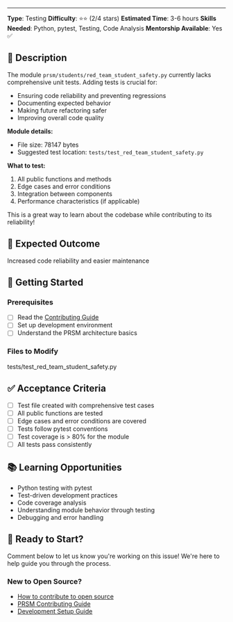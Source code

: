 ---
**Type**: Testing
**Difficulty**: ⭐⭐ (2/4 stars)
**Estimated Time**: 3-6 hours
**Skills Needed**: Python, pytest, Testing, Code Analysis
**Mentorship Available**: Yes ✅

## 📝 Description

The module `prsm/students/red_team_student_safety.py` currently lacks comprehensive unit tests. Adding tests is crucial for:

- Ensuring code reliability and preventing regressions
- Documenting expected behavior
- Making future refactoring safer
- Improving overall code quality

**Module details:**
- File size: 78147 bytes
- Suggested test location: `tests/test_red_team_student_safety.py`

**What to test:**
1. All public functions and methods
2. Edge cases and error conditions
3. Integration between components
4. Performance characteristics (if applicable)

This is a great way to learn about the codebase while contributing to its reliability!

## 🎯 Expected Outcome

Increased code reliability and easier maintenance

## 🚀 Getting Started

### Prerequisites
- [ ] Read the [Contributing Guide](../../CONTRIBUTING.md)
- [ ] Set up development environment
- [ ] Understand the PRSM architecture basics

### Files to Modify
tests/test_red_team_student_safety.py

## ✅ Acceptance Criteria

- [ ] Test file created with comprehensive test cases
- [ ] All public functions are tested
- [ ] Edge cases and error conditions are covered
- [ ] Tests follow pytest conventions
- [ ] Test coverage is > 80% for the module
- [ ] All tests pass consistently

## 📚 Learning Opportunities

- Python testing with pytest
- Test-driven development practices
- Code coverage analysis
- Understanding module behavior through testing
- Debugging and error handling

## 🤝 Ready to Start?

Comment below to let us know you're working on this issue! We're here to help guide you through the process.

### New to Open Source?
- [How to contribute to open source](https://opensource.guide/how-to-contribute/)
- [PRSM Contributing Guide](../../CONTRIBUTING.md)
- [Development Setup Guide](../../docs/DEVELOPMENT_SETUP.md)
